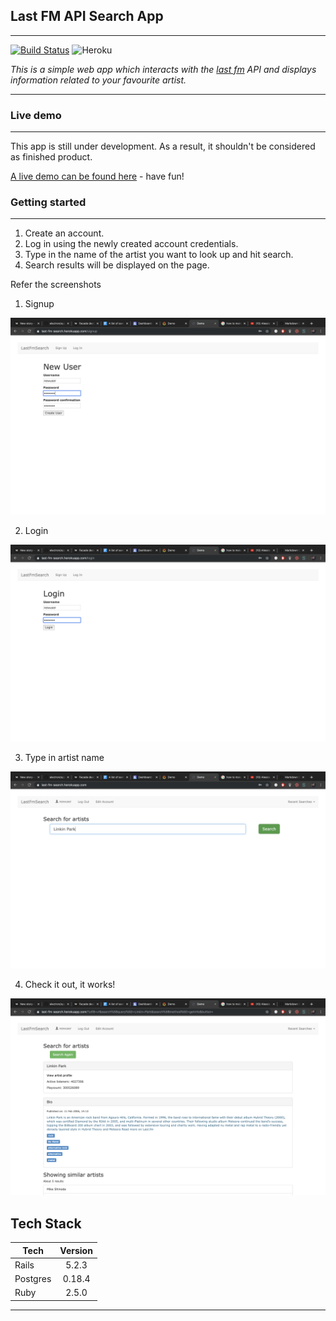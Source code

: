 ## Last FM API Search App
---
[![Build Status](https://travis-ci.org/ashishra0/last-fm-search.svg?branch=development)](https://travis-ci.org/ashishra0/last-fm-search) ![Heroku](https://heroku-badge.herokuapp.com/?app=last-fm-search)

<i>This is a simple web app which interacts with the [last fm](https://www.last.fm/) API and displays information related to your favourite artist. </i>
___
### Live demo
---
This app is still under development. As a result, it shouldn't be considered as finished product. 

[A live demo can be found here](https://last-fm-search.herokuapp.com/) - have fun!

### Getting started
---
1) Create an account.
2) Log in using the newly created account credentials.
3) Type in the name of the artist you want to look up and hit search.
4) Search results will be displayed on the page.

Refer the screenshots

1) Signup

![](app/assets/images/signup.png)

2) Login

![](app/assets/images/login.png)

3) Type in artist name

![](app/assets/images/search.png)

4) Check it out, it works!

![](app/assets/images/results.png)

Tech Stack
---

| Tech      | Version |
| ----------|:-------:|
| Rails     | 5.2.3   |
| Postgres  | 0.18.4  |
| Ruby      | 2.5.0   |
---